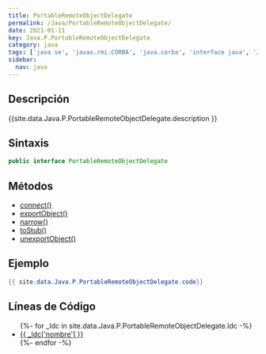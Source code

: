 ```yaml
---
title: PortableRemoteObjectDelegate
permalink: /Java/PortableRemoteObjectDelegate/
date: 2021-01-11
key: Java.P.PortableRemoteObjectDelegate
category: java
tags: ['java se', 'javax.rmi.CORBA', 'java.corba', 'interface java', 'Java 1.0']
sidebar: 
  nav: java
---
```


## Descripción
{{site.data.Java.P.PortableRemoteObjectDelegate.description }}

## Sintaxis
~~~java
public interface PortableRemoteObjectDelegate
~~~

## Métodos
* [connect()](/Java/PortableRemoteObjectDelegate/connect)
* [exportObject()](/Java/PortableRemoteObjectDelegate/exportObject)
* [narrow()](/Java/PortableRemoteObjectDelegate/narrow)
* [toStub()](/Java/PortableRemoteObjectDelegate/toStub)
* [unexportObject()](/Java/PortableRemoteObjectDelegate/unexportObject)

## Ejemplo
~~~java
{{ site.data.Java.P.PortableRemoteObjectDelegate.code}}
~~~

## Líneas de Código
<ul>
{%- for _ldc in site.data.Java.P.PortableRemoteObjectDelegate.ldc -%}
   <li>
       <a href="{{_ldc['url'] }}">{{ _ldc['nombre'] }}</a>
   </li>
{%- endfor -%}
</ul>
